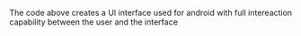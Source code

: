 The code above creates a UI interface used for android with full intereaction capability between the user and the interface
